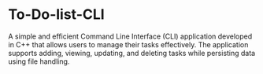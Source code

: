# To-Do-list-CLI
A simple and efficient Command Line Interface (CLI) application developed in C++ that allows users to manage their tasks effectively. The application supports adding, viewing, updating, and deleting tasks while persisting data using file handling.
